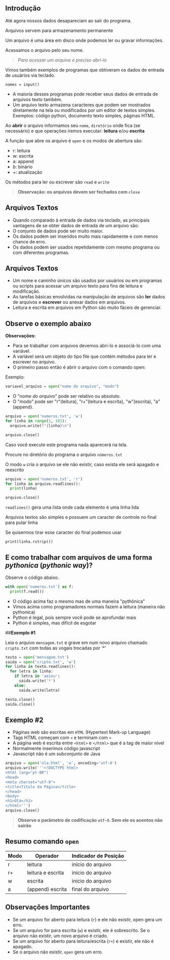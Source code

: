 ## **Introdução**

Até agora nossos dados desapareciam ao sair do programa.

Arquivos servem para armazenamento permanente

Um arquivo é uma área em disco onde podemos ler ou gravar informações.

Acessamos o arquivo pelo seu nome.

> *Para acessar um arquivo é preciso abri-lo*

Vimos também exemplos de programas que obtiveram os dados de entrada de usuários via teclado.

```nomes = input()```



*   A maioria desses programas pode receber seus dados de entrada de arquivos texto também.
*   Um arquivo texto armazena caracteres que podem ser mostrados diretamente na tela ou modificados por um editor de textos simples. Exemplos: código python, documento texto simples, páginas HTML.




Ao **abrir** o arquivo informamos seu `nome`, `diretório` onde fica (se necessário) e que operações iremos executar: **leitura** e/ou **escrita**

A função que abre os arquivo é `open` e os modos de abertura são:
*   r: leitura
*   w: escrita
*   a: append
*   b: binário
*   +: atualização

Os métodos para ler ou escrever são `read` e `write`

> **Observação: os arquivos devem ser fechados com `close`**

## **Arquivos Textos**

*   Quando comparado à entrada de dados via teclado, as principais vantagens de se obter dados de entrada de um arquivo são:
*   O conjunto de dados pode ser muito maior.
*   Os dados podem ser inseridos muito mais rapidamente e com menos
chance de erro.
*   Os dados podem ser usados repetidamente com mesmo programa ou com diferentes programas.



## **Arquivos Textos**

*   Um nome e caminho únicos são usados por usuários ou em programas ou scripts para acessar um arquivo texto para fins de leitura e modificação.
*   As tarefas básicas envolvidas na manipulação de arquivos são **ler** dados de arquivos e **escrever** ou anexar dados em arquivos.
*   Leitura e escrita em arquivos em Python são muito fáceis de gerenciar.


## Observe o exemplo abaixo

**Observações:**

*   Para se trabalhar com arquivos devemos abri-lo e associá-lo com uma variável.
*   A variável será um objeto do tipo file que contém métodos para ler e escrever no arquivo.
*   O primeiro passo então é abrir o arquivo com o comando open:

Exemplo:
```python
variavel_arquivo = open("nome do arquivo", "modo")
```
*   O "*nome do arquiv*o" pode ser relativo ou absoluto.
*   O "modo" pode ser "r"(leitura), "r+"(leitura e escrita), "w"(escrita), "a"(append).



```python
arquivo = open('numeros.txt', 'w')
for linha in range(1, 101):
  arquivo.write(f"{linha}\n")

arquivo.close()

```

Caso você execute este programa nada aparecerá na tela.

Procure no diretório do programa o arquivo `números.txt`

O modo `w` cria o arquivo se ele não existir, caso exista ele será apagado e reescrito


```python
arquivo = open('numeros.txt', 'r')
for linha in arquivo.readlines():
  print(linha)

arquivo.close()
```

`readlines()` gera uma lista onde cada elemento é uma linha lida

Arquivos textos são simples e possuem um caracter de controle no final para pular linha

Se quisermos tirar esse caracter do final podemos usar

```print(linha.rstrip())```

## E como trabalhar com arquivos de uma forma _pythonica_ (_pythonic way_)?

Observe o código abaixo.


```python
with open('numeros.txt') as f:
  print(f.read())
```

*   O código acima faz o mesmo mas de uma maneira "pythônica"
*   Vimos acima como programadores normais fazem a leitura (maneira não pythonica)
*   Python é legal, pois sempre você pode se aprofundar mais
*   Python é simples, mas difícil de esgotar

##**Exemplo #1**

Leia o arquivo `mensagem.txt` e grave em num novo arquivo chamado `cripto.txt` com todas as vogais trocadas por ‘*’


```python
texto = open('mensagem.txt')
saida = open('cripto.txt', 'w')
for linha in texto.readlines():
  for letra in linha:
    if letra in 'aeiou':
      saida.write('*')
    else:
      saida.write(letra)

texto.close()
saida.close()
```

## **Exemplo #2**

*   Páginas web são escritas em `HTML` (Hypertext Mark-up Language)
*   Tags HTML começam com `<` e terminam com `>`
*   A página web é escrita entre `<html>` e `</html>` que é a tag de maior nível
*   Normalmente inserimos código javascript
*   Javascript não é um subconjunto de Java


```python
arquivo = open('ola.html', 'w', encoding='utf-8')
arquivo.write('''<!DOCTYPE html>
<html lang="pt-BR")
<head>
<meta charset="utf-8">
<title>Título da Página</title>
</head>
<body>
<h1>Olá</h1>
</html>''')
arquivo.close()
```

> **Observe o parâmetro de codificação `utf-8`. Sem ele os acentos não sairão**

## **Resumo comando `open`**

Modo  | Operador | Indicador de Posição
----- | -------- | -----------
r     | leitura  |  início do arquivo
r+    | leitura e escrita | início do arquivo
w     | escrita  | início do arquivo
a     | (append) escrita | final do arquivo

## **Observações Importantes**

*   Se um arquivo for aberto para leitura (`r`) e ele não existir, open gera um erro.
*   Se um arquivo for para escrita (`w`) e existir, ele é sobrescrito. Se o arquivo não existir, um novo arquivo é criado.
*   Se um arquivo for aberto para leitura/escrita (`r+`) e existir, ele não é apagado.
*   Se o arquivo não existir, `open` gera um erro.





